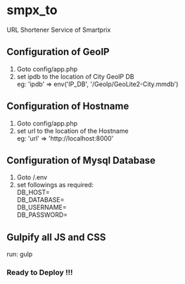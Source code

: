 # smpx_to
URL Shortener Service of Smartprix




## Configuration of GeoIP

1. Goto config/app.php
2. set ipdb to the location of City GeoIP DB <br />
eg: 'ipdb' => env('IP_DB', '<Relative Path>/GeoIp/GeoLite2-City.mmdb')


## Configuration of Hostname

1. Goto config/app.php
2. set url to the location of the Hostname <br />
eg: 'url' => 'http://localhost:8000'


## Configuration of Mysql Database

1. Goto /.env
2. set followings as required: <br />
    DB_HOST= <br />
    DB_DATABASE= <br />
    DB_USERNAME= <br />
    DB_PASSWORD= <br />

## Gulpify all JS and CSS

run: gulp

### Ready to Deploy !!!
